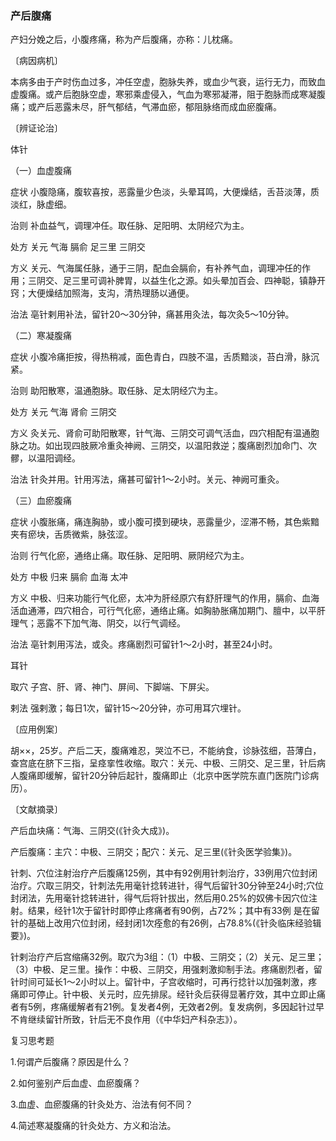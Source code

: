 ### 产后腹痛

产妇分娩之后，小腹疼痛，称为产后腹痛，亦称：儿枕痛。

〔病因病机〕

本病多由于产时伤血过多，冲任空虚，胞脉失养，或血少气衰，运行无力，而致血虚腹痛。或产后胞脉空虚，寒邪乘虚侵入，气血为寒邪凝滞，阻于胞脉而成寒凝腹痛；或产后恶露未尽，肝气郁结，气滞血瘀，郁阻脉络而成血瘀腹痛。

〔辨证论治〕

体针

（一）血虚腹痛

症状  小腹隐痛，腹软喜按，恶露量少色淡，头晕耳鸣，大便燥结，舌苔淡薄，质淡红，脉虚细。

治则  补血益气，调理冲任。取任脉、足阳明、太阴经穴为主。

处方  关元  气海  膈俞  足三里  三阴交

方义  关元、气海属任脉，通于三阴，配血会膈俞，有补养气血，调理冲任的作用；三阴交、足三里可调补脾胃，以益生化之源。如头晕加百会、四神聪，镇静开窍；大便燥结加照海，支沟，清热理肠以通便。

治法  亳针剌用补法，留针20～30分钟，痛甚用灸法，每次灸5～10分钟。

（二）寒凝腹痛

症状  小腹冷痛拒按，得热稍减，面色青白，四肢不温，舌质黯淡，苔白滑，脉沉紧。

治则  助阳散寒，温通胞脉。取任脉、足太阴经穴为主。

处方  关元  气海  肾俞  三阴交

方义  灸关元、肾俞可助阳散寒，针气海、三阴交可调气活血，四穴相配有温通胞脉之功。如出现四肢厥冷重灸神阙、三阴交，以温阳救逆；腹痛剧烈加命门、次髎，以温阳调经。

治法  针灸并用。针用泻法，痛甚可留针1～2小时。关元、神阙可重灸。

（三）血瘀腹痛

症状  小腹胀痛，痛连胸胁，或小腹可摸到硬块，恶露量少，涩滞不畅，其色紫黯夹有瘀块，舌质微紫，脉弦涩。

治则  行气化瘀，通络止痛。取任脉、足阳明、厥阴经穴为主。

处方  中极  归来  膈俞  血海  太冲

方义  中极、归来功能行气化瘀，太冲为肝经原穴有舒肝理气的作用，膈俞、血海活血通滞，四穴相合，可行气化瘀，通络止痛。如胸胁胀痛加期门、膻中，以平肝理气；恶露不下加气海、阴交，以行气调经。

治法  亳针刺用泻法，或灸。疼痛剧烈可留针1～2小时，甚至24小时。

耳针

取穴  子宫、肝、肾、神门、屏间、下脚端、下屏尖。

剌法  强剌激；每日1次，留针15～20分钟，亦可用耳穴埋针。

〔应用例案〕

胡××，25岁。产后二天，腹痛难忍，哭泣不已，不能纳食，诊脉弦细，苔薄白，查宫底在脐下三指，呈痉挛性收缩。取穴：关元、中极、三阴交、足三里，针后病人腹痛即缓解，留针20分钟后起针，腹痛即止（北京中医学院东直门医院门诊病历）。

〔文献摘录〕

产后血块痛：气海、三阴交(《针灸大成》)。

产后腹痛：主穴：中极、三阴交；配穴：关元、足三里(《针灸医学验集》)。

针刺、穴位注射治疗产后腹痛125例，其中有92例用针刺治疗，33例用穴位封闭治疗。穴取三阴交，针刺法先用毫针捻转进针，得气后留针30分钟至24小时;穴位封闭法，先用毫针捻转进针，得气后将针拔出，然后用0.25%的奴佛卡因穴位注射。结果，经针1次于留针时即停止疼痛者有90例，占72%；其中有33例
是在留针的基础上改用穴位封闭，经封闭1次痊愈的有26例，占78.8%(《针灸临床经验辑要》)。

针剌治疗产后宫缩痛32例。取穴为3组：（1）中极、三阴交；（2）关元、足三里；（3）中极、足三里。操作：中极、三阴交，用强剌激抑制手法。疼痛剧烈者，留针时间可延长1～2小时以上。留针中，子宫收缩时，可再行捻针以加强刺激，疼痛即可停止。针中极、关元时，应先排尿。经针灸后获得显著疗效，其中立即止痛者有5例，疼痛缓解者有21例。复发者4例，无效者2例。复发病例，多因起针过早不肯继续留针所致，针后无不良作用（《中华妇产科杂志》）。

复习思考题

1.何谓产后腹痛？原因是什么？

2.如何鉴别产后血虚、血瘀腹痛？

3.血虚、血瘀腹痛的针灸处方、治法有何不同？

4.简述寒凝腹痛的针灸处方、方义和治法。
